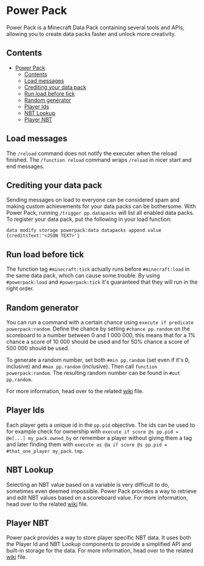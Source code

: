 # Power Pack
Power Pack is a Minecraft Data Pack containing several tools and APIs, allowing you to create data packs faster and unlock more creativity.

## Contents
- [Power Pack](#power-pack)
  - [Contents](#contents)
  - [Load messages](#load-messages)
  - [Crediting your data pack](#crediting-your-data-pack)
  - [Run load before tick](#run-load-before-tick)
  - [Random generator](#random-generator)
  - [Player Ids](#player-ids)
  - [NBT Lookup](#nbt-lookup)
  - [Player NBT](#player-nbt)

## Load messages
The `/reload` command does not notify the executer when the reload finished. The `/function reload` command wraps `/reload` in nicer start and end messages.

## Crediting your data pack
Sending messages on load to everyone can be considered spam and making custom achievements for your data packs can be bothersome. With Power Pack, running `/trigger pp.datapacks` will list all enabled data packs. To register your data pack, put the following in your load function:
```
data modify storage powerpack:data datapacks append value {creditsText:'<JSON TEXT>'}
``` 

## Run load before tick
The function tag `#minecraft:tick` actually runs before `#minecraft:load` in the same data pack, which can cause some trouble. By using `#powerpack:load` and `#powerpack:tick` it's guaranteed that they will run in the right order.

## Random generator
You can run a command with a certain chance using `execute if predicate powerpack:random`. Define the chance by setting `#chance pp.random` on the scoreboard to a number between 0 and 1 000 000, this means that for a 1% chance a score of 10 000 should be used and for 50% chance a score of 500 000 should be used.

To generate a random number, set both `#min pp.random` (set even if it's 0, inclusive) and `#max pp.random` (inclusive). Then call `function powerpack:random`. The resulting random number can be found in `#out pp.random`.

For more information, head over to the related [wiki](./wiki/Random.md) file.

## Player Ids
Each player gets a unique id in the `pp.pid` objective. The ids can be used to for example check for ownership with `execute if score @s pp.pid = @e[...] my_pack.owned_by` or remember a player without giving them a tag and later finding them with `execute as @a if score @s pp.pid = #that_one_player my_pack.tmp`.

## NBT Lookup
Selecting an NBT value based on a variable is very difficult to do, sometimes even deemed impossible. Power Pack provides a way to retrieve and edit NBT values based on a scoreboard value. For more information, head over to the related [wiki](./wiki/Lookup.md) file.

## Player NBT
Power pack provides a way to store player specific NBT data. It uses both the Player Id and NBT Lookup components to provide a simplified API and built-in storage for the data. For more information, head over to the related [wiki](./wiki/PlayerNBT.md) file.